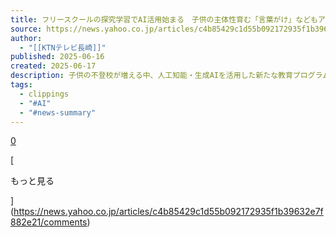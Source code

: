 ```yaml
---
title: フリースクールの探究学習でAI活用始まる　子供の主体性育む「言葉がけ」などもアドバイス【長崎市】（KTNテレビ長崎）
source: https://news.yahoo.co.jp/articles/c4b85429c1d55b092172935f1b39632e7f882e21
author:
  - "[[KTNテレビ長崎]]"
published: 2025-06-16
created: 2025-06-17
description: 子供の不登校が増える中、人工知能・生成AIを活用した新たな教育プログラムが長崎市のフリースクールで始まりました。地域社会と一緒になって、子供たちの探究学習を深めることがねらいです。日本青年会
tags:
  - clippings
  - "#AI"
  - "#news-summary"
---
```

[0](https://news.yahoo.co.jp/articles/c4b85429c1d55b092172935f1b39632e7f882e21/comments)

[

もっと見る

](https://news.yahoo.co.jp/articles/c4b85429c1d55b092172935f1b39632e7f882e21/comments)